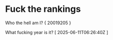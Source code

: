 # Fuck the rankings

Who the hell am I?
{ 20019205 }

What fucking year is it?
[ 2025-06-11T06:26:40Z ]
